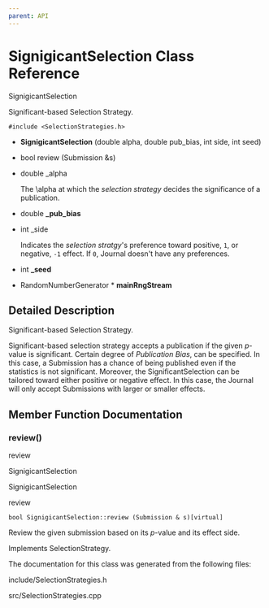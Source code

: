 ```yaml
---
parent: API
---
```


SignigicantSelection Class Reference
====================================

SignigicantSelection

Significant-based Selection Strategy.

`#include <SelectionStrategies.h>`

-   **SignigicantSelection** (double alpha, double pub\_bias, int side,
    int seed)

-   bool review (Submission &s)

<!-- -->

-   double \_alpha

    The \\alpha at which the *selection strategy* decides the
    significance of a publication.

-   double **\_pub\_bias**

-   int \_side

    Indicates the *selection stratgy*\'s preference toward positive,
    `1`, or negative, `-1` effect. If `0`, Journal doesn\'t have any
    preferences.

-   int **\_seed**

-   RandomNumberGenerator \* **mainRngStream**

Detailed Description
--------------------

Significant-based Selection Strategy.

Significant-based selection strategy accepts a publication if the given
*p*-value is significant. Certain degree of *Publication Bias*, can be
specified. In this case, a Submission has a chance of being published
even if the statistics is not significant. Moreover, the
SignificantSelection can be tailored toward either positive or negative
effect. In this case, the Journal will only accept Submissions with
larger or smaller effects.

Member Function Documentation
-----------------------------

### review()

review

SignigicantSelection

SignigicantSelection

review

`bool SignigicantSelection::review (Submission & s)[virtual]`

Review the given submission based on its *p*-value and its effect side.

Implements SelectionStrategy.

The documentation for this class was generated from the following files:

include/SelectionStrategies.h

src/SelectionStrategies.cpp
